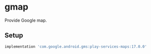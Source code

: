# gmap

Provide Google map.


## Setup

```gradle
implementation 'com.google.android.gms:play-services-maps:17.0.0'
```
